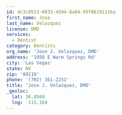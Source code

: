 ```yaml
---
id: dc3c0513-0033-4594-8a04-95f06191116a
first_name: Jose
last_name: Velazquez
license: DMD
services:
  - Dentist
category: Dentists
org_name: 'Jose J. Velazquez, DMD'
address: '1950 E Warm Springs Rd'
city: 'Las Vegas'
state: NV
zip: '89119'
phone: '(702) 361-2251'
title: 'Jose J. Velazquez, DMD'
_geoloc:
  lat: 36.0569
  lng: -115.164
---
```

